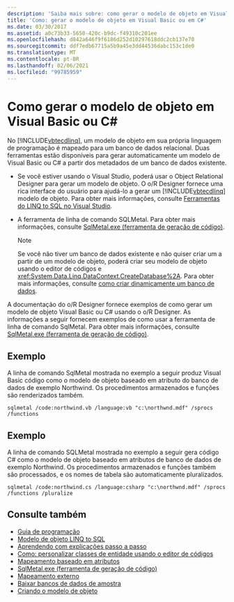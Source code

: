 ```yaml
---
description: 'Saiba mais sobre: como gerar o modelo de objeto em Visual Basic ou C #'
title: 'Como: gerar o modelo de objeto em Visual Basic ou em C#'
ms.date: 03/30/2017
ms.assetid: a0c73b33-5650-420c-b9dc-f49310c201ee
ms.openlocfilehash: d842a646f9f6186d252d10297618ddc2cb137e70
ms.sourcegitcommit: ddf7edb67715a5b9a45e3dd44536dabc153c1de0
ms.translationtype: MT
ms.contentlocale: pt-BR
ms.lasthandoff: 02/06/2021
ms.locfileid: "99785959"
---
```

# <a name="how-to-generate-the-object-model-in-visual-basic-or-c"></a>Como gerar o modelo de objeto em Visual Basic ou C\#

No [!INCLUDE[vbtecdlinq](../../../../../../includes/vbtecdlinq-md.md)], um modelo de objeto em sua própria linguagem de programação é mapeado para um banco de dados relacional. Duas ferramentas estão disponíveis para gerar automaticamente um modelo de Visual Basic ou C# a partir dos metadados de um banco de dados existente.  
  
- Se você estiver usando o Visual Studio, poderá usar o Object Relational Designer para gerar um modelo de objeto. O o/R Designer fornece uma rica interface do usuário para ajudá-lo a gerar um [!INCLUDE[vbtecdlinq](../../../../../../includes/vbtecdlinq-md.md)] modelo de objeto. Para obter mais informações, consulte [Ferramentas do LINQ to SQL no Visual Studio](/visualstudio/data-tools/linq-to-sql-tools-in-visual-studio2).
  
- A ferramenta de linha de comando SQLMetal. Para obter mais informações, consulte [SqlMetal.exe (ferramenta de geração de código)](../../../../tools/sqlmetal-exe-code-generation-tool.md).  
  
    > [!NOTE]
    > Se você não tiver um banco de dados existente e não quiser criar um a partir de um modelo de objeto, poderá criar seu modelo de objeto usando o editor de códigos e <xref:System.Data.Linq.DataContext.CreateDatabase%2A>. Para obter mais informações, consulte [como criar dinamicamente um banco de dados](how-to-dynamically-create-a-database.md).  
  
 A documentação do o/R Designer fornece exemplos de como gerar um modelo de objeto Visual Basic ou C# usando o o/R Designer. As informações a seguir fornecem exemplos de como usar a ferramenta de linha de comando SqlMetal. Para obter mais informações, consulte [SqlMetal.exe (ferramenta de geração de código)](../../../../tools/sqlmetal-exe-code-generation-tool.md).  
  
## <a name="example"></a>Exemplo  

 A linha de comando SqlMetal mostrada no exemplo a seguir produz Visual Basic código como o modelo de objeto baseado em atributo do banco de dados de exemplo Northwind. Os procedimentos armazenados e funções são renderizados também.  
  
```console  
sqlmetal /code:northwind.vb /language:vb "c:\northwnd.mdf" /sprocs /functions  
```  
  
## <a name="example"></a>Exemplo  

 A linha de comando SQLMetal mostrada no exemplo a seguir gera código C# como o modelo de objeto baseado em atributos de banco de dados de exemplo Northwind. Os procedimentos armazenados e funções também são processados, e os nomes de tabela são automaticamente pluralizados.  
  
```console  
sqlmetal /code:northwind.cs /language:csharp "c:\northwnd.mdf" /sprocs /functions /pluralize  
```  
  
## <a name="see-also"></a>Consulte também

- [Guia de programação](programming-guide.md)
- [Modelo de objeto LINQ to SQL](the-linq-to-sql-object-model.md)
- [Aprendendo com explicações passo a passo](learning-by-walkthroughs.md)
- [Como: personalizar classes de entidade usando o editor de códigos](how-to-customize-entity-classes-by-using-the-code-editor.md)
- [Mapeamento baseado em atributos](attribute-based-mapping.md)
- [SqlMetal.exe (ferramenta de geração de código)](../../../../tools/sqlmetal-exe-code-generation-tool.md)
- [Mapeamento externo](external-mapping.md)
- [Baixar bancos de dados de amostra](downloading-sample-databases.md)
- [Criando o modelo de objeto](creating-the-object-model.md)
